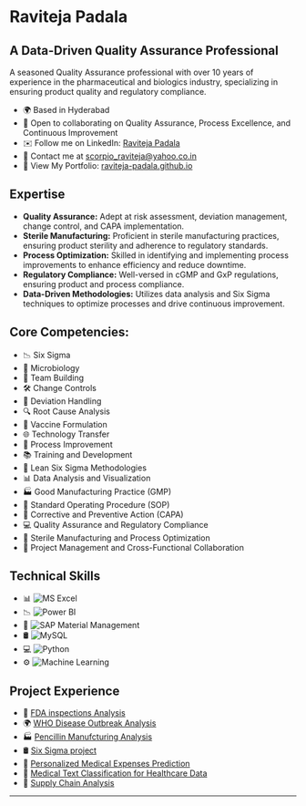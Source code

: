

# Raviteja Padala
## A Data-Driven Quality Assurance Professional

A seasoned Quality Assurance professional with over 10 years of experience in the pharmaceutical and biologics industry, specializing in ensuring product quality and regulatory compliance.

* 🌍 Based in Hyderabad
* 🤝 Open to collaborating on Quality Assurance, Process Excellence, and Continuous Improvement
* ✉️ Follow me on LinkedIn: [Raviteja Padala](https://www.linkedin.com/in/raviteja-padala/)
* 📧 Contact me at [scorpio_raviteja@yahoo.co.in](mailto:scorpio_raviteja@yahoo.co.in)
* 🔗 View My Portfolio: [raviteja-padala.github.io](https://raviteja-padala.github.io)


## Expertise

* **Quality Assurance:** Adept at risk assessment, deviation management, change control, and CAPA implementation.
* **Sterile Manufacturing:** Proficient in sterile manufacturing practices, ensuring product sterility and adherence to regulatory standards.
* **Process Optimization:** Skilled in identifying and implementing process improvements to enhance efficiency and reduce downtime.
* **Regulatory Compliance:** Well-versed in cGMP and GxP regulations, ensuring product and process compliance.
* **Data-Driven Methodologies:** Utilizes data analysis and Six Sigma techniques to optimize processes and drive continuous improvement.

## Core Competencies:

- 📉 Six Sigma
- 🧫 Microbiology
- 👥 Team Building
- 🛠️ Change Controls
- 🔄 Deviation Handling
- 🔍 Root Cause Analysis
- 💉 Vaccine Formulation
- 🌐 Technology Transfer
- 🔄 Process Improvement
- 📚 Training and Development
- 🔄 Lean Six Sigma Methodologies
- 📊 Data Analysis and Visualization
- 🏭 Good Manufacturing Practice (GMP)
- 📑 Standard Operating Procedure (SOP)
- 🛑 Corrective and Preventive Action (CAPA)
- 💻 Quality Assurance and Regulatory Compliance
- 💉 Sterile Manufacturing and Process Optimization
- 👥 Project Management and Cross-Functional Collaboration


## Technical Skills

- 📊 ![MS Excel](https://img.shields.io/badge/-MS%20Excel-333333?style=flat&logo=microsoft-excel)
- 📉 ![Power BI](https://img.shields.io/badge/-Power%20BI-333333?style=flat&logo=power-bi)
- 🔄 ![SAP Material Management](https://img.shields.io/badge/-SAP-333333?style=flat&logo=sap)
- 🛢 ![MySQL](https://img.shields.io/badge/-MySQL-333333?style=flat&logo=mysql)
- 💻 ![Python](https://img.shields.io/badge/-Python-333333?style=flat&logo=python) 
- ⚙️ ![Machine Learning](https://img.shields.io/badge/-Machine%20Learning-333333?style=flat&logo=machine-learning)


## Project Experience

- 💊 [FDA inspections Analysis](https://github.com/raviteja-padala/DATA_ANALYSIS/tree/main/FDA_inspection_analysis/FDA_inspection_analysis_with_PowerBI)
- 🌍 [WHO Disease Outbreak Analysis](https://github.com/raviteja-padala/DATA_ANALYSIS/tree/main/WHO_Disease_Outbreak_Analysis)
- 🏭 [Pencillin Manufcturing Analysis](https://github.com/raviteja-padala/Industrial_Penicillin/blob/main/Analysis-of-Industrial-scale-penicillin-simulation.ipynb)
- 🛢 [Six Sigma project](https://github.com/raviteja-padala/Six_Sigma/tree/main/Bank_Call_Center_project)
- 💊 [Personalized Medical Expenses Prediction](https://github.com/raviteja-padala/Personalised_Medical_Expenses)
- 📑 [Medical Text Classification for Healthcare Data](https://github.com/raviteja-padala/NLP/blob/main/Text_Classification/Medical_Text_classification_Healthcare_data.ipynb)
- 🚚 [Supply Chain Analysis](https://github.com/raviteja-padala/DATA_ANALYSIS/tree/main/Supply_Chain_Analysis)

---

